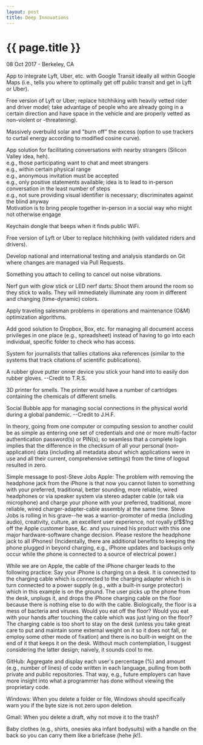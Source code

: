 ```yaml
---
layout: post
title: Deep Innovations
---
```


{{ page.title }}
================

<p class="meta">08 Oct 2017 - Berkeley, CA</p>

App to integrate Lyft, Uber, etc. with Google Transit ideally all within Google Maps (i.e., tells you where to optimally get off public transit and get in Lyft or Uber).

Free version of Lyft or Uber; replace hitchhiking with heavily vetted rider and driver model; take advantage of people who are already going in a certain direction and have space in the vehicle and are properly vetted as non-violent or -threatening).

Massively overbuild solar and "burn off" the excess (option to use trackers to curtail energy according to modified cosine curve).

App solution for facilitating conversations with nearby strangers (Silicon Valley idea, heh).  
e.g., those participating want to chat and meet strangers  
e.g., within certain physical range  
e.g., anonymous invitation must be accepted  
e.g., only positive statements available; idea is to lead to in-person conversation in the least number of steps  
e.g., not sure providing visual identifier is necessary; discriminates against the blind anyway  
Motivation is to bring people together in-person in a social way who might not otherwise engage

Keychain dongle that beeps when it finds public WiFi.

Free version of Lyft or Uber to replace hitchhiking (with validated riders and drivers).

Develop national and international testing and analysis standards on Git where changes are managed via Pull Requests.

Something you attach to ceiling to cancel out noise vibrations.

Nerf gun with glow stick or LED nerf darts: Shoot them around the room so they stick to walls. They will immediately illuminate any room in different and changing (time-dynamic) colors.

Apply traveling salesman problems in operations and maintenance (O&M) optimization algorithms.

Add good solution to Dropbox, Box, etc. for managing all document access privileges in one place (e.g., spreadsheet) instead of having to go into each individual, specific folder to check who has access.

System for journalists that tallies citations aka references (similar to the systems that track citations of scientific publications).

A rubber glove putter onner device you stick your hand into to easily don rubber gloves. --Credit to T.R.S.

3D printer for smells. The printer would have a number of cartridges containing the chemicals of different smells.

Social Bubble app for managing social connections in the physical world during a global pandemic. --Credit to J.H.F.

In theory, going from one computer or computing session to another could be as simple as entering one set of credentials and one or more multi-factor authentication password(s) or PIN(s); so seamless that a complete login implies that the difference in the checksum of all your personal (non-application) data (including all metadata about which applications were in use and all their current, comprehensive settings) from the time of logout resulted in zero.

Simple message to post-Steve Jobs Apple: The problem with removing the headphone jack from the iPhone is that now you cannot listen to something with your preferred, traditional, better sounding, more reliable, wired headphones or via speaker system via stereo adapter cable (or talk via microphone) and charge your phone with your preferred, traditional, more reliable, wired charger-adapter-cable assembly at the same time. Steve Jobs is rolling in his grave--he was a warrior-promoter of media (including audio), creativity, culture, an excellent user experience, not royally p!$$!ng off the Apple customer base, &c. and you ruined his product with this one major hardware-software change decision. Please restore the headphone jack to all iPhones! (Incidentally, there are additional benefits to keeping the phone plugged in beyond charging, e.g., iPhone updates and backups only occur while the phone is connected to a source of electrical power.)

While we are on Apple, the cable of the iPhone charger leads to the following practice: Say your iPhone is charging on a desk. It is connected to the charging cable which is connected to the charging adapter which is in turn connected to a power supply (e.g., with a built-in surge protector) which in this example is on the ground. The user picks up the phone from the desk, unplugs it, and drops the iPhone charging cable on the floor because there is nothing else to do with the cable. Biologically, the floor is a mess of bacteria and viruses. Would you eat off the floor? Would you eat with your hands after touching the cable which was just lying on the floor? The charging cable is too short to stay on the desk (unless you take great care to put and maintain some external weight on it so it does not fall, or employ some other mode of fixation) and there is no built-in weight on the end of it that keeps it on the desk. Without much contemplation, I suggest considering the latter design; naively, it sounds cool to me.

GitHub: Aggregate and display each user's percentage (%) and amount (e.g., number of lines) of code written in each language, pulling from both private and public repositories. That way, e.g., future employers can have more insight into what a programmer has done without viewing the proprietary code.

Windows: When you delete a folder or file, Windows should specifically warn you if the byte size is not zero upon deletion.

Gmail: When you delete a draft, why not move it to the trash?

Baby clothes (e.g., shirts, onesies aka infant bodysuits) with a handle on the back so you can carry them like a briefcase (hehe jk!).